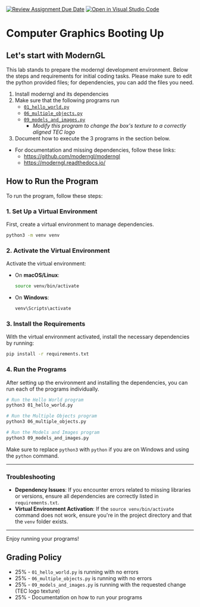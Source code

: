 [![Review Assignment Due Date](https://classroom.github.com/assets/deadline-readme-button-22041afd0340ce965d47ae6ef1cefeee28c7c493a6346c4f15d667ab976d596c.svg)](https://classroom.github.com/a/swKMSSMl)
[![Open in Visual Studio Code](https://classroom.github.com/assets/open-in-vscode-2e0aaae1b6195c2367325f4f02e2d04e9abb55f0b24a779b69b11b9e10269abc.svg)](https://classroom.github.com/online_ide?assignment_repo_id=16850955&assignment_repo_type=AssignmentRepo)
# Computer Graphics Booting Up

## Let's start with ModernGL

This lab stands to prepare the moderngl development environment. Below the steps and requirements for initial coding tasks. Please make sure to edit the python provided files; for dependencies, you can add the files you need.

1. Install moderngl and its dependencies
2. Make sure that the following programs run
    - [`01_hello_world.py`](./01_hello_world.py)
    - [`06_multiple_objects.py`](./06_multiple_objects.py)
    - [`09_models_and_images.py`](./09_models_and_images.py)
        - _Modify this program to change the box's texture to a correctly aligned TEC logo_
3. Document how to execute the 3 programs in the section below.

* For documentation and missing dependencies, follow these links:
    - https://github.com/moderngl/moderngl
    - https://moderngl.readthedocs.io/


## How to Run the Program

To run the program, follow these steps:

### 1. Set Up a Virtual Environment

First, create a virtual environment to manage dependencies.

```bash
python3 -m venv venv
```

### 2. Activate the Virtual Environment

Activate the virtual environment:

- On **macOS/Linux**:
  ```bash
  source venv/bin/activate
  ```
- On **Windows**:
  ```bash
  venv\Scripts\activate
  ```

### 3. Install the Requirements

With the virtual environment activated, install the necessary dependencies by running:

```bash
pip install -r requirements.txt
```

### 4. Run the Programs

After setting up the environment and installing the dependencies, you can run each of the programs individually.

```bash
# Run the Hello World program
python3 01_hello_world.py

# Run the Multiple Objects program
python3 06_multiple_objects.py

# Run the Models and Images program
python3 09_models_and_images.py
```

Make sure to replace `python3` with `python` if you are on Windows and using the `python` command.

---

### Troubleshooting

- **Dependency Issues**: If you encounter errors related to missing libraries or versions, ensure all dependencies are correctly listed in `requirements.txt`.
- **Virtual Environment Activation**: If the `source venv/bin/activate` command does not work, ensure you're in the project directory and that the `venv` folder exists.

---

Enjoy running your programs!


## Grading Policy

- 25% - `01_hello_world.py` is running with no errors
- 25% - `06_multiple_objects.py` is running with no errors
- 25% - `09_models_and_images.py` is running with the requested change (TEC logo texture)
- 25% - Documentation on how to run your programs
